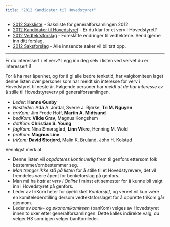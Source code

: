 ```yaml
---
title: "2012 Kandidater til Hovedstyret"
---
```


* [2012 Saksliste](/wiki/online/generalforsamlingen/2012/saksliste) - Saksliste for generalforsamlingen 2012
* [2012 Kandidater til Hovedstyret](/wiki/online/generalforsamlingen/2012/valg) - Er du klar for et verv i Hovedstyret?
* [2012 Vedtektsforslag](/wiki/online/generalforsamlingen/2012/vedtektsforslag) - Foreslåtte endringer til vedtektene. Send gjerne inn ditt forslag.
* [2012 Saksforslag](/wiki/online/generalforsamlingen/2012/saksforslag) - Alle innsendte saker vil bli tatt opp.
- - -


Er du interessert i et verv? Legg inn deg selv i listen ved vervet du er interessert i!

For å ha mer åpenhet, og for å gi alle bedre tenketid, har valgkomiteen laget denne listen over personer som har meldt sin interesse for verv i Hovedstyret til neste år. Følgende personer har *meldt at de har interesse* av å stille til Hovedstyreverv på generalforsamlingen.

* *Leder:* **Hanne Gunby**
* *Nestleder:* Ada A. Jordal, Sverre J. Bjørke, **Tri M. Nguyen**
* *arrKom:* Jim Frode Hoff, **Martin A. Midtsund**
* *bedKom:* **Vilde Grav**, Magnus Kongshem 
* *dotKom:* **Christian S. Young**
* *fagKom:* Nina Smørsgård, **Linn Vikre**, Henning M. Wold
* *proKom:* **Magnus Line**
* *triKom:* **David Storjord**, Malin K. Bruland, John H. Kolstad

Vennligst merk at:
* Denne listen vil *oppdateres kontinuerlig* frem til genfors ettersom folk bestemmer/ombestemmer seg.
* *Man trenger ikke stå på listen* for å stille til et Hovedstyreverv, det vil fremdeles være åpent for benkeforslag på genfors.
* Man må ha *hatt et verv i Online* i minst ett semester for å kunne bli valgt inn i Hovedstyret på genfors.
* Leder av triKom heter for øyeblikket *Kontorsjef*, og vervet vil kun være en komitelederstilling dersom vedtektsforslaget for å opprette triKom går gjennom.
* Leder av *bank- og økonomikomiteen* (banKom) velges av Hovedstyret innen to uker etter generalforsamlingen. Dette kalles indirekte valg, du velger HS som igjen velger banKomleder.